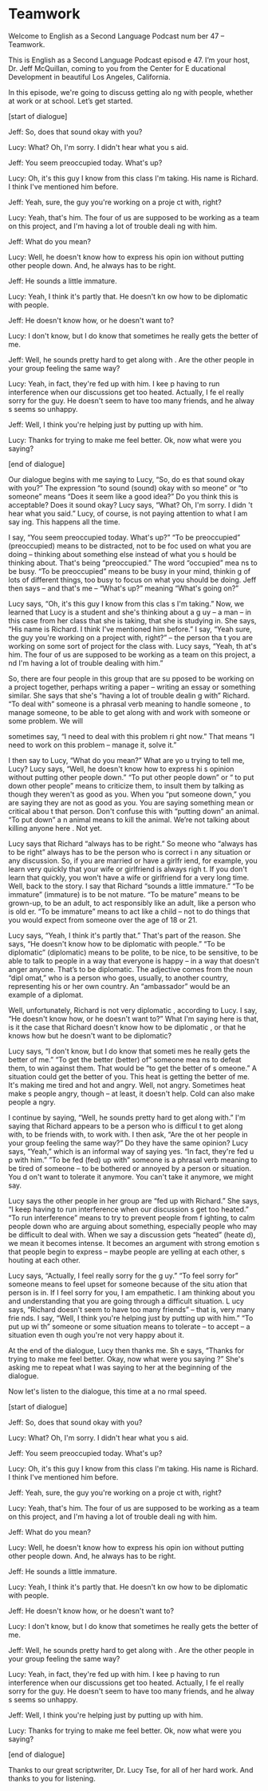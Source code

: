 # Teamwork

Welcome to English as a Second Language Podcast num ber 47 – Teamwork.

This is English as a Second Language Podcast episod e 47. I’m your host, Dr. Jeff McQuillan, coming to you from the Center for E ducational Development in beautiful Los Angeles, California.

In this episode, we're going to discuss getting alo ng with people, whether at work or at school. Let’s get started.

[start of dialogue]

Jeff: So, does that sound okay with you?

Lucy: What? Oh, I'm sorry. I didn't hear what you s aid.

Jeff: You seem preoccupied today. What's up?

Lucy: Oh, it's this guy I know from this class I'm taking. His name is Richard. I think I've mentioned him before.

Jeff: Yeah, sure, the guy you're working on a proje ct with, right?

Lucy: Yeah, that's him. The four of us are supposed  to be working as a team on this project, and I'm having a lot of trouble deali ng with him.

Jeff: What do you mean?

Lucy: Well, he doesn't know how to express his opin ion without putting other people down. And, he always has to be right.

Jeff: He sounds a little immature.

Lucy: Yeah, I think it's partly that. He doesn't kn ow how to be diplomatic with people.

Jeff: He doesn't know how, or he doesn't want to?

Lucy: I don't know, but I do know that sometimes he  really gets the better of me.

Jeff: Well, he sounds pretty hard to get along with . Are the other people in your group feeling the same way?

Lucy: Yeah, in fact, they're fed up with him. I kee p having to run interference when our discussions get too heated. Actually, I fe el really sorry for the guy. He doesn't seem to have too many friends, and he alway s seems so unhappy.

Jeff: Well, I think you're helping just by putting up with him.

Lucy: Thanks for trying to make me feel better. Ok,  now what were you saying?

[end of dialogue]

Our dialogue begins with me saying to Lucy, “So, do es that sound okay with you?” The expression “to sound (sound) okay with so meone” or “to someone” means “Does it seem like a good idea?” Do you think  this is acceptable? Does it sound okay? Lucy says, “What? Oh, I'm sorry. I didn 't hear what you said.” Lucy, of course, is not paying attention to what I am say ing. This happens all the time.

I say, “You seem preoccupied today. What's up?” “To  be preoccupied” (preoccupied) means to be distracted, not to be foc used on what you are doing – thinking about something else instead of what you s hould be thinking about. That's being “preoccupied.” The word “occupied” mea ns to be busy. “To be preoccupied” means to be busy in your mind, thinkin g of lots of different things, too busy to focus on what you should be doing. Jeff  then says – and that's me – “What's up?” meaning “What's going on?”

Lucy says, “Oh, it's this guy I know from this clas s I'm taking.” Now, we learned that Lucy is a student and she's thinking about a g uy – a man – in this case from her class that she is taking, that she is studying in. She says, “His name is Richard. I think I've mentioned him before.” I say,  “Yeah sure, the guy you're working on a project with, right?” – the person tha t you are working on some sort of project for the class with. Lucy says, “Yeah, th at's him. The four of us are supposed to be working as a team on this project, a nd I'm having a lot of trouble dealing with him.”

So, there are four people in this group that are su pposed to be working on a project together, perhaps writing a paper – writing  an essay or something similar. She says that she's “having a lot of trouble dealin g with” Richard. “To deal with” someone is a phrasal verb meaning to handle someone , to manage someone, to be able to get along with and work with someone or some problem. We will

sometimes say, “I need to deal with this problem ri ght now.” That means “I need to work on this problem – manage it, solve it.”

I then say to Lucy, “What do you mean?” What are yo u trying to tell me, Lucy? Lucy says, “Well, he doesn't know how to express hi s opinion without putting other people down.” “To put other people down” or “ to put down other people” means to criticize them, to insult them by talking as though they weren't as good as you. When you “put someone down,” you are saying  they are not as good as you. You are saying something mean or critical abou t that person. Don't confuse this with “putting down” an animal. “To put down” a n animal means to kill the animal. We’re not talking about killing anyone here . Not yet.

Lucy says that Richard “always has to be right.” So meone who “always has to be right” always has to be the person who is correct i n any situation or any discussion. So, if you are married or have a girlfr iend, for example, you learn very quickly that your wife or girlfriend is always righ t. If you don't learn that quickly, you won't have a wife or girlfriend for a very long  time. Well, back to the story. I say that Richard “sounds a little immature.” “To be  immature” (immature) is to be not mature. “To be mature” means to be grown-up, to  be an adult, to act responsibly like an adult, like a person who is old er. “To be immature” means to act like a child – not to do things that you would expect from someone over the age of 18 or 21.

Lucy says, “Yeah, I think it's partly that.” That's  part of the reason. She says, “He doesn't know how to be diplomatic with people.” “To  be diplomatic” (diplomatic) means to be polite, to be nice, to be sensitive, to  be able to talk to people in a way that everyone is happy – in a way that doesn't anger anyone. That’s to be diplomatic. The adjective comes from the noun “dipl omat,” who is a person who goes, usually, to another country, representing his  or her own country. An “ambassador” would be an example of a diplomat.

Well, unfortunately, Richard is not very diplomatic , according to Lucy. I say, “He doesn't know how, or he doesn't want to?” What I'm saying here is that, is it the case that Richard doesn't know how to be diplomatic , or that he knows how but he doesn't want to be diplomatic?

Lucy says, “I don't know, but I do know that someti mes he really gets the better of me.” “To get the better (better) of” someone mea ns to defeat them, to win against them. That would be “to get the better of s omeone.” A situation could get the better of you. This heat is getting the better of me. It's making me tired and hot and angry. Well, not angry. Sometimes heat make s people angry, though – at least, it doesn't help. Cold can also make people a ngry.

 I continue by saying, “Well, he sounds pretty hard to get along with.” I'm saying that Richard appears to be a person who is difficul t to get along with, to be friends with, to work with. I then ask, “Are the ot her people in your group feeling the same way?” Do they have the same opinion? Lucy says, “Yeah,” which is an informal way of saying yes. “In fact, they're fed u p with him.” ”To be fed (fed) up with” someone is a phrasal verb meaning to be tired  of someone – to be bothered or annoyed by a person or situation. You d on't want to tolerate it anymore. You can't take it anymore, we might say.

Lucy says the other people in her group are “fed up  with Richard.” She says, “I keep having to run interference when our discussion s get too heated.” “To run interference” means to try to prevent people from f ighting, to calm people down who are arguing about something, especially people who may be difficult to deal with. When we say a discussion gets “heated” (heate d), we mean it becomes intense. It becomes an argument with strong emotion s that people begin to express – maybe people are yelling at each other, s houting at each other.

Lucy says, “Actually, I feel really sorry for the g uy.” “To feel sorry for” someone means to feel upset for someone because of the situ ation that person is in. If I feel sorry for you, I am empathetic. I am thinking about you and understanding that you are going through a difficult situation. L ucy says, “Richard doesn't seem to have too many friends” – that is, very many frie nds. I say, “Well, I think you're helping just by putting up with him.” “To put up wi th” someone or some situation means to tolerate – to accept – a situation even th ough you're not very happy about it.

At the end of the dialogue, Lucy then thanks me. Sh e says, “Thanks for trying to make me feel better. Okay, now what were you saying ?” She's asking me to repeat what I was saying to her at the beginning of  the dialogue.

Now let's listen to the dialogue, this time at a no rmal speed.

[start of dialogue]

Jeff: So, does that sound okay with you?

Lucy: What? Oh, I'm sorry. I didn't hear what you s aid.

Jeff: You seem preoccupied today. What's up?

Lucy: Oh, it's this guy I know from this class I'm taking. His name is Richard. I think I've mentioned him before.

Jeff: Yeah, sure, the guy you're working on a proje ct with, right?

Lucy: Yeah, that's him. The four of us are supposed  to be working as a team on this project, and I'm having a lot of trouble deali ng with him.

Jeff: What do you mean?

Lucy: Well, he doesn't know how to express his opin ion without putting other people down. And, he always has to be right.

Jeff: He sounds a little immature.

Lucy: Yeah, I think it's partly that. He doesn't kn ow how to be diplomatic with people.

Jeff: He doesn't know how, or he doesn't want to?

Lucy: I don't know, but I do know that sometimes he  really gets the better of me.

Jeff: Well, he sounds pretty hard to get along with . Are the other people in your group feeling the same way?

Lucy: Yeah, in fact, they're fed up with him. I kee p having to run interference when our discussions get too heated. Actually, I fe el really sorry for the guy. He doesn't seem to have too many friends, and he alway s seems so unhappy.

Jeff: Well, I think you're helping just by putting up with him.

Lucy: Thanks for trying to make me feel better. Ok,  now what were you saying?

[end of dialogue]

Thanks to our great scriptwriter, Dr. Lucy Tse, for  all of her hard work. And thanks to you for listening.



